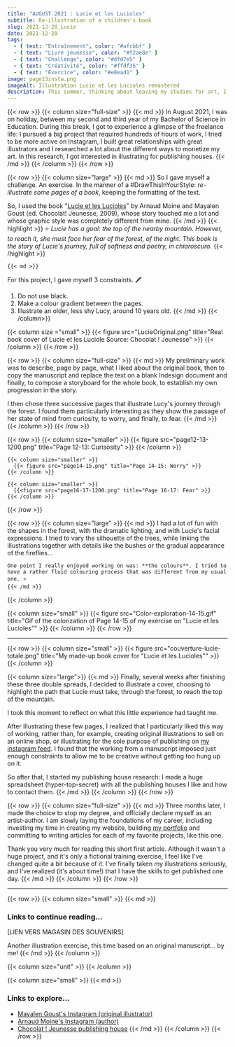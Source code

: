 ```yaml
---
title: "AUGUST 2021 : Lucie et les Lucioles"
subtitle: Re-illustration of a children's book
slug: 2021-12-20_Lucie
date: 2021-12-20
tags:
  - { text: "Entraînement", color: "#afcbbf" }
  - { text: "Livre jeunesse", color: "#f2ae8e" }
  - { text: "Challenge", color: "#dfd7e5" }
  - { text: "Créativité", color: "#ffdf35" }
  - { text: "Exercice", color: "#e8ead1" }
image: page13insta.png
imageAlt: Illustration Lucie et les Lucioles remastered
description: This summer, thinking about leaving my studies for art, I gave myself a creative challenge. I worked on the children's book "Lucie et les Lucioles" by Arnaud Moine and Mayalen Goust (ed. Chocolat ! jeunesse, 2009)...
---
```


{{< row >}}
  {{< column size="full-size" >}}
     {{< md >}}
In August 2021, I was on holiday, between my second and third year of my Bachelor of Science in Education. During this break, I got to experience a glimpse of the freelance life: I pursued a big project that required hundreds of hours of work, I tried to be more active on Instagram, I built great relationships with great illustrators and I researched a lot about the different ways to monetize my art. In this research, I got interested in illustrating for publishing houses.
     {{< /md >}}
  {{< /column >}}
{{< /row >}}

{{< row >}}
  {{< column size="large" >}}
    {{< md >}}
So I gave myself a challenge. An exercise. In the manner of a #DrawThisInYourStyle: _re-illustrate some pages of a book_, keeping the formatting of the text.

So, I used the book "[Lucie et les Lucioles](https://www.chocolat-jeunesse.com/livre_jeunesse_lucie_et_les_lucioles.php)" by Arnaud Moine and Mayalen Goust (ed. Chocolat! Jeunesse, 2009), whose story touched me a lot and whose graphic style was completely different from mine.
    {{< /md >}}
    {{< highlight >}}
⭐ *Lucie has a goal: the top of the nearby mountain. However, to reach it, she must face her fear of the forest, of the night. This book is the story of Lucie's journey, full of softness and poetry, in chiaroscuro.*
    {{< /highlight >}}

    {{< md >}}
For this project, I gave myself 3 constraints. 🖍️
1. Do not use black.
2. Make a colour gradient between the pages.
3. Illustrate an older, less shy Lucy, around 10 years old.
    {{< /md >}}
  {{< /column>}}

  {{< column size ="small" >}}
    {{< figure src="LucieOriginal.png" title="Real book cover of Lucie et les Luciole Source: Chocolat ! Jeunesse" >}}
  {{< /column >}}
{{< /row >}}

{{< row >}}
  {{< column size="full-size" >}}
    {{< md >}}
My preliminary work was to describe, page by page, what I liked about the original book, then to copy the manuscript and replace the text on a blank Indesign document and finally, to compose a storyboard for the whole book, to establish my own progression in the story.

I then chose three successive pages that illustrate Lucy's journey through the forest. I found them particularly interesting as they show the passage of her state of mind from curiosity, to worry, and finally, to fear.
    {{< /md >}}
  {{< /column >}}
{{< /row >}}

{{< row >}}
    {{< column size="smaller" >}}
      {{< figure src="page12-13-1200.png" title="Page 12-13: Curisosity" >}}
    {{< /column >}}

    {{< column size="smaller" >}}
      {{< figure src="page14-15.png" title="Page 14-15: Worry" >}}
    {{< /column >}}

    {{< column size="smaller" >}}
      {{<figure src="page16-17-1200.png" title="Page 16-17: Fear" >}}
    {{< /column >}}
{{< /row >}}

{{< row >}}
  {{< column size="large" >}}
    {{< md >}}
    I had a lot of fun with the shapes in the forest, with the dramatic lighting, and with Lucie's facial expressions. I tried to vary the silhouette of the trees, while linking the illustrations together with details like the bushes or the gradual appearance of the fireflies...

    One point I really enjoyed working on was: **the colours**. I tried to have a rather fluid colouring process that was different from my usual one. ⭐
    {{< /md >}}
  {{< /column >}}

  {{< column size="small" >}}
    {{< figure src="Color-exploration-14-15.gif" title="Gif of the colorization of Page 14-15 of my exercise on \"Lucie et les Lucioles\"" >}}
  {{< /column >}}
{{< /row >}}

___

{{< row >}}
  {{< column size="small" >}}
      {{< figure src="couverture-lucie-totale.png" title="My made-up book cover for \"Lucie et les Lucioles\"" >}}
  {{< /column >}}

  {{< column size="large">}}
    {{< md >}}
Finally, several weeks after finishing these three double spreads, I decided to illustrate a cover, choosing to highlight the path that Lucie must take, through the forest, to reach the top of the mountain.

I took this moment to reflect on what this little experience had taught me.

After illustrating these few pages, I realized that I particularly liked this way of working, rather than, for example, creating original illustrations to sell on an online shop, or illustrating for the sole purpose of publishing on [my instagram feed](https://www.instagram.com/atelier.traviole/ "Léna Desmettre 🍓 Instagram"). I found that the working from a manuscript imposed just enough constraints to allow me to be creative without getting too hung up on it.

So after that, I started my publishing house research: I made a huge spreadsheet (hyper-top-secret) with all the publishing houses I like and how to contact them.
    {{< /md >}}
  {{< /column >}}
{{< /row >}}

{{< row >}}
  {{< column size="full-size" >}}
    {{< md >}}
Three months later, I made the choice to stop my degree, and officially declare myself as an artist-author. I am slowly laying the foundations of my career, including investing my time in creating my website, building  [my portfolio](https://ateliertraviole.fr/portfolio/ "Page portfolio sur mon site") and committing to writing articles for each of my favorite projects, like this one.

Thank you very much for reading this short first article. Although it wasn't a huge project, and it's only a fictional training exercise, I feel like I've changed quite a bit because of it. I've finally taken my illustrations seriously, and I've realized (it's about time!) that I have the skills to get published one day.
    {{< /md >}}
  {{< /column >}}
{{< /row >}}

___
{{< row >}}
  {{< column size="small" >}}
    {{< md >}}
### Links to continue reading...

[LIEN VERS MAGASIN DES SOUVENIRS]

Another illustration exercise, this time based on an original manuscript... by me!
    {{< /md >}}
  {{< /column >}}

  {{< column size="unit" >}}
  {{< /column >}}

  {{< column size="small" >}}
    {{< md >}}
### Links to explore...

- [Mayalen Goust's Instagram (original illustrator)](https://www.instagram.com/mayalengoust/)
- [Arnaud Moine's Instagram (author)](https://www.instagram.com/arnaudmoine/)
- [Chocolat ! Jeunesse publishing house](https://www.chocolat-jeunesse.com/)
    {{< /md >}}
  {{< /column >}}
{{< /row >}}
